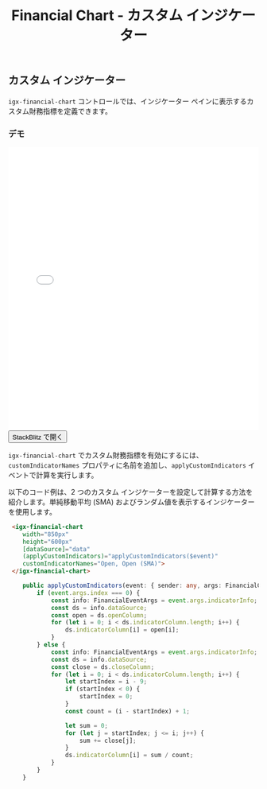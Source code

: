 ﻿---
title: Financial Chart - カスタム インジケーター
_description: Ignite UI for Angular Financial Chart コンポーネントは簡易な API を使用してファイナンシャル データを表示できます。ユーザーがデータにバインド後にチャートがデータの可視化オプションを複数提供します。
_keywords: Ignite UI for Angular, Angular, ネイティブ Angular コンポーネント スィート, ネイティブ Angular コントロール, ネイティブ Angular コンポーネント, ネイティブ Angular コンポーネント ライブラリ, Angular チャート, Angular チャート コントロール, Angular チャート例, Angular チャート コンポーネント, Angular Financial Chart
_language: ja
---
## カスタム インジケーター

`igx-financial-chart` コントロールでは、インジケーター ペインに表示するカスタム財務指標を定義できます。

### デモ

<div class="sample-container" style="height: 570px">
    <iframe id="financial-chart-custom-indicators-iframe" src='{environment:demosBaseUrl}/financial-chart-custom-indicators' width="100%" height="100%" seamless frameBorder="0" onload="onSampleIframeContentLoaded(this);"></iframe>
</div>
<div>
    <button data-localize="stackblitz" class="stackblitz-btn"   data-iframe-id="financial-chart-custom-indicators-iframe" data-demos-base-url="{environment:demosBaseUrl}">StackBlitz で開く
    </button>
</div>

<div class="divider--half"></div>

`igx-financial-chart` でカスタム財務指標を有効にするには、`customIndicatorNames` プロパティに名前を追加し、`applyCustomIndicators` イベントで計算を実行します。

以下のコード例は、2 つのカスタム インジケーターを設定して計算する方法を紹介します。単純移動平均 (SMA) およびランダム値を表示するインジケーターを使用します。

```html
 <igx-financial-chart
    width="850px"
    height="600px"
    [dataSource]="data"
    (applyCustomIndicators)="applyCustomIndicators($event)"
    customIndicatorNames="Open, Open (SMA)">
 </igx-financial-chart>
```

```typescript
    public applyCustomIndicators(event: { sender: any, args: FinancialChartCustomIndicatorArgs }) {
        if (event.args.index === 0) {
            const info: FinancialEventArgs = event.args.indicatorInfo;
            const ds = info.dataSource;
            const open = ds.openColumn;
            for (let i = 0; i < ds.indicatorColumn.length; i++) {
                ds.indicatorColumn[i] = open[i];
            }
        } else {
            const info: FinancialEventArgs = event.args.indicatorInfo;
            const ds = info.dataSource;
            const close = ds.closeColumn;
            for (let i = 0; i < ds.indicatorColumn.length; i++) {
                let startIndex = i - 9;
                if (startIndex < 0) {
                    startIndex = 0;
                }
                const count = (i - startIndex) + 1;

                let sum = 0;
                for (let j = startIndex; j <= i; j++) {
                    sum += close[j];
                }
                ds.indicatorColumn[i] = sum / count;
            }
        }
    }
```